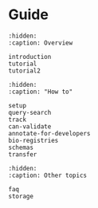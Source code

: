 # Guide

```{toctree}
:hidden:
:caption: Overview

introduction
tutorial
tutorial2
```

```{toctree}
:hidden:
:caption: "How to"

setup
query-search
track
can-validate
annotate-for-developers
bio-registries
schemas
transfer
```

```{toctree}
:hidden:
:caption: Other topics

faq
storage
```
